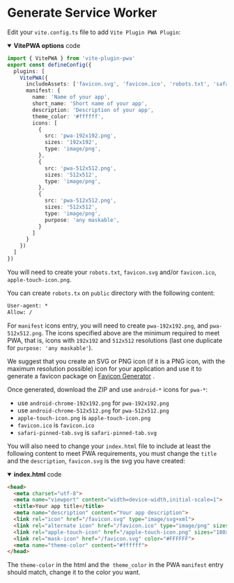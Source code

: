 # Generate Service Worker

Edit your `vite.config.ts` file to add `Vite Plugin PWA Plugin`:

<details open>
  <summary><strong>VitePWA options</strong> code</summary>

```ts
import { VitePWA } from 'vite-plugin-pwa'
export const defineConfig({
  plugins: [
    VitePWA({
      includeAssets: ['favicon.svg', 'favicon.ico', 'robots.txt', 'safari-pinned-tab.svg'],  
      manifest: {
        name: 'Name of your app',
        short_name: 'Short name of your app',
        description: 'Description of your app',
        theme_color: '#ffffff',
        icons: [
          {
            src: 'pwa-192x192.png',
            sizes: '192x192',
            type: 'image/png',
          },
          {
            src: 'pwa-512x512.png',
            sizes: '512x512',
            type: 'image/png',
          },
          {
            src: 'pwa-512x512.png',
            sizes: '512x512',
            type: 'image/png',
            purpose: 'any maskable',
          }
        ]
      }
    })
  ]    
})
```
</details>

You will need to create your `robots.txt`, `favicon.svg` and/or `favicon.ico`, `apple-touch-icon.png`.

You can create `robots.tx` on `public` directory with the following content:
```txt
User-agent: *
Allow: /
```

For `manifest` icons entry, you will need to create `pwa-192x192.png`, and `pwa-512x512.png`. The icons specified above
are the minimum required to meet PWA, that is, icons with `192x192` and `512x512` resolutions (last one duplicate for
`purpose: 'any maskable'`).

We suggest that you create an SVG or PNG icon (if it is a PNG icon, with the maximum resolution possible)  icon for 
your application and use it to generate a favicon package on [Favicon Generator](https://realfavicongenerator.net/) <outbound-link />. 

Once generated, download the ZIP and use
`android-*` icons for `pwa-*`:

- use `android-chrome-192x192.png` for `pwa-192x192.png`
- use `android-chrome-512x512.png` for `pwa-512x512.png`
- `apple-touch-icon.png` is `apple-touch-icon.png`
- `favicon.ico` is `favicon.ico`
- `safari-pinned-tab.svg` is `safari-pinned-tab.svg`

You will also need to change your `index.html` file to include at least the following content to meet PWA requirements,
you must change the `title` and the `description`, `favicon.svg` is the svg you have created:

<details open>
  <summary><strong>index.html</strong> code</summary>

```html
<head>
  <meta charset="utf-8">
  <meta name="viewport" content="width=device-width,initial-scale=1">
  <title>Your app title</title>
  <meta name="description" content="Your app description">
  <link rel="icon" href="/favicon.svg" type="image/svg+xml">
  <link rel="alternate icon" href="/favicon.ico" type="image/png" sizes="16x16">
  <link rel="apple-touch-icon" href="/apple-touch-icon.png" sizes="180x180">
  <link rel="mask-icon" href="/favicon.svg" color="#FFFFFF">
  <meta name="theme-color" content="#ffffff">
</head>
```
</details>

The `theme-color` in the html and the` theme_color` in the PWA `manifest` entry should match, change it to the color 
you want. 

